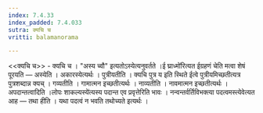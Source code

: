 ```yaml
---
index: 7.4.33
index_padded: 7.4.033
sutra: क्यचि च
vritti: balamanorama

---
```

<<क्यचि च>> - क्यचि च । "अस्य च्वौ" इत्यतोऽस्येत्यनुवर्तते ।ई घ्राध्मो॑रित्यत ईग्रहणं चेति मत्वा शेषं पूरयति —  अस्येति । अकारस्येत्यर्थः । पुत्रीयतीति । क्यचि पुत्र य इति स्थिते ईत्वे पुत्रीयमिच्छतीत्यत्र पुत्रशब्दान्न क्यच् । गव्यतीति । गामात्मन इच्छतीत्यर्थः । नाव्यतीति । नावमात्मन इच्छतीत्यर्थः । अपदान्तत्वादिति ।लोपः शाकल्यस्ये॑त्यस्य पदान्त एव प्रवृत्तेरिति भावः । नन्वन्तर्वर्तिविभक्त्या पदत्वमस्त्येवेत्यत आह —  तथा हीति । यथा पदत्वं न भवति तथोच्यते इत्यर्थः । 